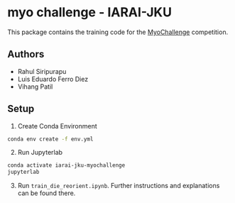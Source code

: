 # myo challenge - IARAI-JKU
This package contains the training code for the [MyoChallenge](https://sites.google.com/view/myochallenge/myochallenge) competition.

## Authors
- Rahul Siripurapu
- Luis Eduardo Ferro Diez
- Vihang Patil

## Setup
1. Create Conda Environment
```bash
conda env create -f env.yml
```

2. Run Jupyterlab
```bash
conda activate iarai-jku-myochallenge
jupyterlab
```

3. Run `train_die_reorient.ipynb`. Further instructions and explanations can be found there.

